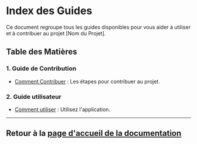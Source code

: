 # Index des Guides

Ce document regroupe tous les guides disponibles pour vous aider à utiliser et à contribuer au projet [Nom du Projet].

## Table des Matières

### 1. Guide de Contribution
- [Comment Contribuer](./contribution/index.md) : Les étapes pour contribuer au projet.

### 2. Guide utilisateur
- [Comment utiliser](./utilisateur/index.md) : Utilisez l'application.


---

## Retour à la [page d'accueil de la documentation](../index.md)

